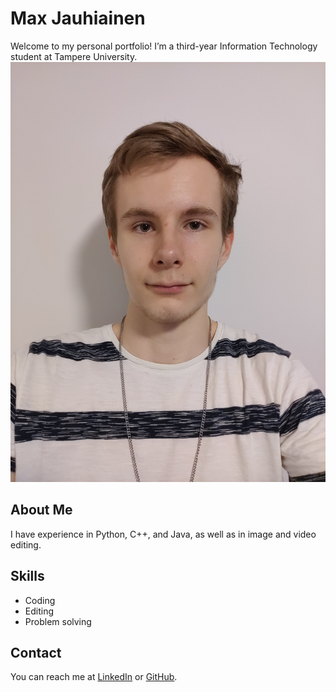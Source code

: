 # Max Jauhiainen
Welcome to my personal portfolio! I’m a third-year Information Technology student at Tampere University.                  ![Image of myself](/docs/assets/kuva-min.jpg)

## About Me
I have experience in Python, C++, and Java, as well as in image and video editing.

## Skills
- Coding
- Editing
- Problem solving

## Contact
You can reach me at [LinkedIn]([https://www.linkedin.com/username](https://www.linkedin.com/in/max-jauhiainen-9926082a7/)) or [GitHub](https://github.com/Morttare).
